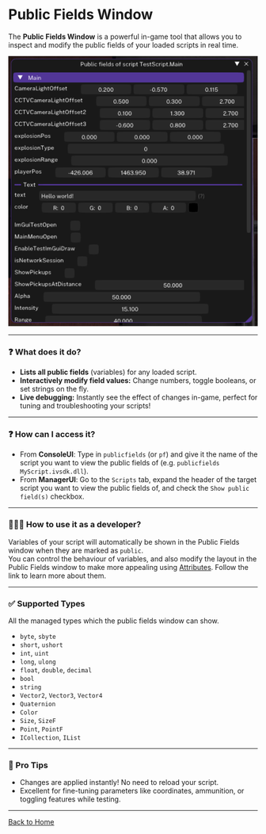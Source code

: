 # Public Fields Window

The **Public Fields Window** is a powerful in-game tool that allows you to inspect and modify the public fields of your loaded scripts in real time.

<img src="Images/PublicFieldsUI.png" alt="PublicFieldsUI"/>

---

### ❓ What does it do?

- **Lists all public fields** (variables) for any loaded script.
- **Interactively modify field values:** Change numbers, toggle booleans, or set strings on the fly.
- **Live debugging:** Instantly see the effect of changes in-game, perfect for tuning and troubleshooting your scripts!

---

### ❓ How can I access it?

- From **ConsoleUI**: Type in `publicfields` (or `pf`) and give it the name of the script you want to view the public fields of (e.g. `publicfields MyScript.ivsdk.dll`).
- From **ManagerUI**: Go to the `Scripts` tab, expand the header of the target script you want to view the public fields of, and check the `Show public field(s)` checkbox.

---

### 🧑🏽‍💻 How to use it as a developer?

Variables of your script will automatically be shown in the Public Fields window when they are marked as `public`.  
You can control the behaviour of variables, and also modify the layout in the Public Fields window to make more appealing using [Attributes](IVSDKDotNet-Classes/Attributes.md). Follow the link to learn more about them.

---

### ✅ Supported Types

All the managed types which the public fields window can show.

- `byte`, `sbyte`
- `short`, `ushort`
- `int`, `uint`
- `long`, `ulong`
- `float`, `double`, `decimal`
- `bool`
- `string`
- `Vector2`, `Vector3`, `Vector4`
- `Quaternion`
- `Color`
- `Size`, `SizeF`
- `Point`, `PointF`
- `ICollection`, `IList`

---

### 📝 Pro Tips

- Changes are applied instantly! No need to reload your script.
- Excellent for fine-tuning parameters like coordinates, ammunition, or toggling features while testing.

---

[Back to Home](../Home.md)